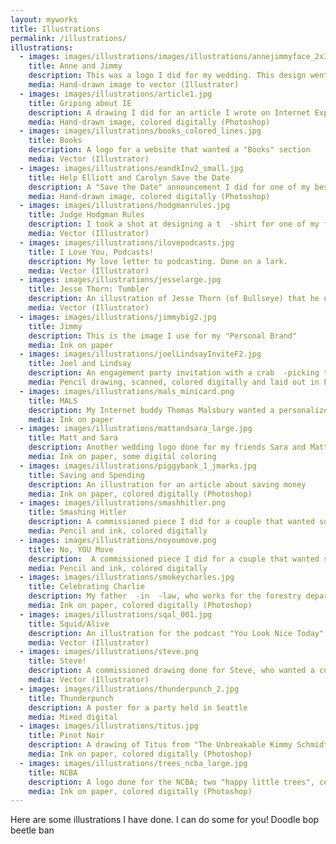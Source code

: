 ```yaml
---
layout: myworks
title: Illustrations
permalink: /illustrations/
illustrations:
  - images: images/illustrations/images/illustrations/annejimmyface_2x3inch.jpg
    title: Anne and Jimmy
    description: This was a logo I did for my wedding. This design went on everything from gift bags to t  -shirts to cornhole boards.
    media: Hand-drawn image to vector (Illustrator)
  - images: images/illustrations/article1.jpg
    title: Griping about IE
    description: A drawing I did for an article I wrote on Internet Explorer
    media: Hand-drawn image, colored digitally (Photoshop)
  - images: images/illustrations/books_colored_lines.jpg
    title: Books
    description: A logo for a website that wanted a "Books" section
    media: Vector (Illustrator)
  - images: images/illustrations/eandkInv2_small.jpg
    title: Help Elliott and Carolyn Save the Date
    description: A "Save the Date" announcement I did for one of my best friends and his wife.
    media: Hand-drawn image, colored digitally (Photoshop)
  - images: images/illustrations/hodgmanrules.jpg
    title: Judge Hodgman Rules
    description: I took a shot at designing a t  -shirt for one of my favorite podcasts (Judge John Hodgman). Each show closes with the phrase "Judge Hodgman Rules, That is All."
    media: Vector (Illustrator)
  - images: images/illustrations/ilovepodcasts.jpg
    title: I Love You, Podcasts!
    description: My love letter to podcasting. Done on a lark.
    media: Vector (Illustrator)
  - images: images/illustrations/jesselarge.jpg
    title: Jesse Thorn: Tumbler
    description: An illustration of Jesse Thorn (of Bullseye) that he uses on his Tumblr page.
    media: Vector (Illustrator)
  - images: images/illustrations/jimmybig2.jpg
    title: Jimmy
    description: This is the image I use for my "Personal Brand"
    media: Ink on paper
  - images: images/illustrations/joelLindsayInviteF2.jpg
    title: Joel and Lindsay
    description: An engagement party invitation with a crab  -picking theme
    media: Pencil drawing, scanned, colored digitally and laid out in Photoshop
  - images: images/illustrations/mals_minicard.png
    title: MALS
    description: My Internet buddy Thomas Malsbury wanted a personalized business card with a Hand-drawn likeness and a fun logo all his own.
    media: Ink on paper
  - images: images/illustrations/mattandsara_large.jpg
    title: Matt and Sara
    description: Another wedding logo done for my friends Sara and Matt. These went on gift bags for guests
    media: Ink on paper, some digital coloring
  - images: images/illustrations/piggybank_1_jmarks.jpg
    title: Saving and Spending
    description: An illustration for an article about saving money
    media: Ink on paper, colored digitally (Photoshop)
  - images: images/illustrations/smashhitler.png
    title: Smashing Hitler
    description: A commissioned piece I did for a couple that wanted some custom comic covers.
    media: Pencil and ink, colored digitally
  - images: images/illustrations/noyoumove.png
    title: No, YOU Move
    description:  A commissioned piece I did for a couple that wanted some custom comic covers.
    media: Pencil and ink, colored digitally
  - images: images/illustrations/smokeycharles.jpg
    title: Celebrating Charlie
    description: My father  -in  -law, who works for the forestry department, turned 60 and we wanted a fun way to announce it.
    media: Ink on paper, colored digitally (Photoshop)
  - images: images/illustrations/sqal_001.jpg
    title: Squid/Alive
    description: An illustration for the podcast "You Look Nice Today", which described a particularly gruesome meal eaten in Japan.
    media: Vector (Illustrator)
  - images: images/illustrations/steve.png
    title: Steve!
    description: A commissioned drawing done for Steve, who wanted a custom illustration of his own.
    media: Vector (Illustrator)
  - images: images/illustrations/thunderpunch_2.jpg
    title: Thunderpunch
    description: A poster for a party held in Seattle
    media: Mixed digital
  - images: images/illustrations/titus.jpg
    title: Pinot Noir
    description: A drawing of Titus from "The Unbreakable Kimmy Schmidt"
    media: Ink on paper, colored digitally (Photoshop)
  - images: images/illustrations/trees_ncba_large.jpg
    title: NCBA
    description: A logo done for the NCBA; two "happy little trees", celebrating their friendship
    media: Ink on paper, colored digitally (Photoshop)
---
```


Here are some illustrations I have done. I can do some for you! Doodle bop beetle ban
